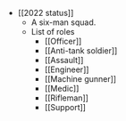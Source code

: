 - [[2022 status]]
	- A six-man squad.
	- List of roles
		- [[Officer]]
		- [[Anti-tank soldier]]
		- [[Assault]]
		- [[Engineer]]
		- [[Machine gunner]]
		- [[Medic]]
		- [[Rifleman]]
		- [[Support]]